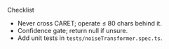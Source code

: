 <!--══════════════════════════════════════════════════
  ╔══════════════════════════════════════════════════════╗
  ║  ░  H O W - T O  —  G R A M M A R   R U L E  ░░░░░░  ║
  ║                                                      ║
  ║                                                      ║
  ║                                                      ║
  ║                                                      ║
  ║           ╌╌  P L A C E H O L D E R  ╌╌              ║
  ║                                                      ║
  ║                                                      ║
  ║                                                      ║
  ║                                                      ║
  ╚══════════════════════════════════════════════════════╝
    • WHAT ▸ Add a safe grammar correction rule
    • WHY  ▸ Improve fluency without changing voice
    • HOW  ▸ Implement in `crates/core-rs/src/workers/noise.rs`
-->

Checklist

- Never cross CARET; operate ≤ 80 chars behind it.
- Confidence gate; return null if unsure.
- Add unit tests in `tests/noiseTransformer.spec.ts`.
